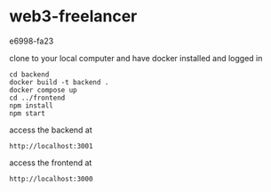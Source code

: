 # web3-freelancer
e6998-fa23

clone to your local computer and have docker installed and logged in

```
cd backend
docker build -t backend .
docker compose up
cd ../frontend
npm install
npm start
```
access the backend at
```
http://localhost:3001
```
access the frontend at
```
http://localhost:3000
```



